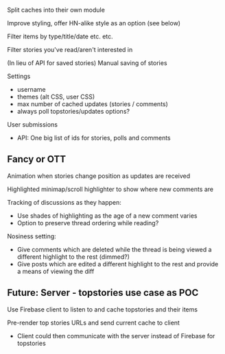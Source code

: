 Split caches into their own module

Improve styling, offer HN-alike style as an option (see below)

Filter items by type/title/date etc. etc.

Filter stories you've read/aren't interested in

(In lieu of API for saved stories) Manual saving of stories


Settings
* username
* themes (alt CSS, user CSS)
* max number of cached updates (stories / comments)
* always poll topstories/updates options?

User submissions
* API: One big list of ids for stories, polls and comments

## Fancy or OTT

Animation when stories change position as updates are received

Highlighted minimap/scroll highlighter to show where new comments are

Tracking of discussions as they happen:
* Use shades of highlighting as the age of a new comment varies
* Option to preserve thread ordering while reading?

Nosiness setting:
* Give comments which are deleted while the thread is being viewed a different
  highlight to the rest (dimmed?)
* Give posts which are edited a different highlight to the rest and provide a
  means of viewing the diff

## Future: Server - topstories use case as POC

Use Firebase client to listen to and cache topstories and their items

Pre-render top stories URLs and send current cache to client
* Client could then communicate with the server instead of Firebase for topstories
